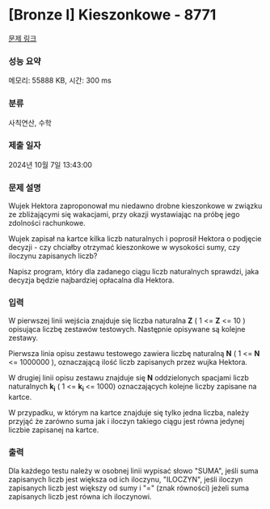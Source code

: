 # [Bronze I] Kieszonkowe - 8771 

[문제 링크](https://www.acmicpc.net/problem/8771) 

### 성능 요약

메모리: 55888 KB, 시간: 300 ms

### 분류

사칙연산, 수학

### 제출 일자

2024년 10월 7일 13:43:00

### 문제 설명

<p>Wujek Hektora zaproponował mu niedawno drobne kieszonkowe w związku ze zbliżającymi się wakacjami, przy okazji wystawiając na próbę jego zdolności rachunkowe.</p>

<p>Wujek zapisał na kartce kilka liczb naturalnych i poprosił Hektora o podjęcie decyzji - czy chciałby otrzymać kieszonkowe w wysokości sumy, czy iloczynu zapisanych liczb?</p>

<p>Napisz program, który dla zadanego ciągu liczb naturalnych sprawdzi, jaka decyzja będzie najbardziej opłacalna dla Hektora.</p>

### 입력 

 <p>W pierwszej linii wejścia znajduje się liczba naturalna <strong>Z</strong> ( 1 <= <strong>Z</strong> <= 10 ) opisująca liczbę zestawów testowych. Następnie opisywane są kolejne zestawy.</p>

<p>Pierwsza linia opisu zestawu testowego zawiera liczbę naturalną <strong>N</strong> ( 1 <= <strong>N</strong> <= 1000000 ), oznaczającą ilość liczb zapisanych przez wujka Hektora.</p>

<p>W drugiej linii opisu zestawu znajduje się <strong>N</strong> oddzielonych spacjami liczb naturalnych <strong>k</strong><strong><sub>i</sub></strong> ( 1 <= <strong>k</strong><strong><sub>i</sub> </strong><= 1000) oznaczających kolejne liczby zapisane na kartce.</p>

<p>W przypadku, w którym na kartce znajduje się tylko jedna liczba, należy przyjąć że zarówno suma jak i iloczyn takiego ciągu jest równa jedynej liczbie zapisanej na kartce.</p>

### 출력 

 <p>Dla każdego testu należy w osobnej linii wypisać słowo "SUMA", jeśli suma zapisanych liczb jest większa od ich iloczynu, "ILOCZYN", jeśli iloczyn zapisanych liczb jest większy od sumy i "=" (znak równości) jeżeli suma zapisanych liczb jest równa ich iloczynowi. </p>

